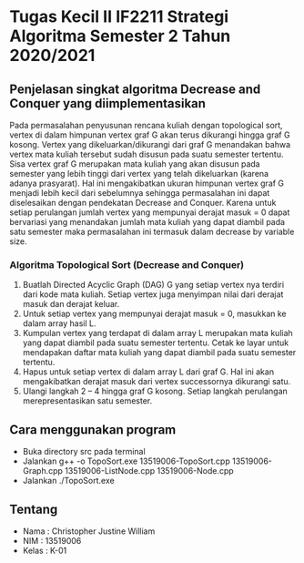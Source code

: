 # Tugas Kecil II IF2211 Strategi Algoritma Semester 2 Tahun 2020/2021

## Penjelasan singkat algoritma Decrease and Conquer yang diimplementasikan
Pada  permasalahan  penyusunan  rencana  kuliah  dengan  topological  sort,  vertex  di  dalam himpunan  vertex  graf  G  akan  terus  dikurangi  hingga  graf  G  kosong.  Vertex  yang dikeluarkan/dikurangi  dari  graf  G  menandakan  bahwa  vertex  mata  kuliah  tersebut  sudah disusun pada suatu semester tertentu. Sisa vertex graf G merupakan mata kuliah yang akan disusun pada semester yang lebih tinggi dari vertex yang telah dikeluarkan (karena adanya prasyarat). Hal ini mengakibatkan ukuran himpunan vertex graf G menjadi lebih kecil dari sebelumnya sehingga permasalahan ini dapat diselesaikan dengan pendekatan Decrease and Conquer. Karena untuk setiap perulangan jumlah vertex yang mempunyai derajat masuk = 0 dapat bervariasi yang menandakan jumlah mata kuliah yang dapat diambil pada satu semester maka permasalahan ini termasuk dalam decrease by variable size. 

### Algoritma Topological Sort (Decrease and Conquer)
1.  Buatlah Directed Acyclic Graph (DAG) G yang setiap vertex nya terdiri dari kode mata kuliah. Setiap vertex juga menyimpan nilai dari derajat masuk dan derajat keluar. 
2.  Untuk setiap vertex yang mempunyai derajat masuk = 0, masukkan ke dalam array hasil L. 
3.  Kumpulan  vertex  yang  terdapat  di  dalam  array  L  merupakan  mata  kuliah  yang  dapat diambil pada suatu semester tertentu. Cetak ke layar untuk mendapakan daftar mata kuliah yang dapat diambil pada suatu semester tertentu. 
4.  Hapus untuk setiap vertex di dalam array L dari graf G. Hal ini akan mengakibatkan derajat masuk dari vertex successornya dikurangi satu. 
5.  Ulangi langkah 2 – 4 hingga graf G kosong. Setiap langkah perulangan merepresentasikan satu semester.

## Cara menggunakan program
- Buka directory src pada terminal
- Jalankan g++ -o TopoSort.exe 13519006-TopoSort.cpp 13519006-Graph.cpp 13519006-ListNode.cpp 13519006-Node.cpp
- Jalankan ./TopoSort.exe

## Tentang
- Nama  : Christopher Justine William
- NIM   : 13519006
- Kelas : K-01
